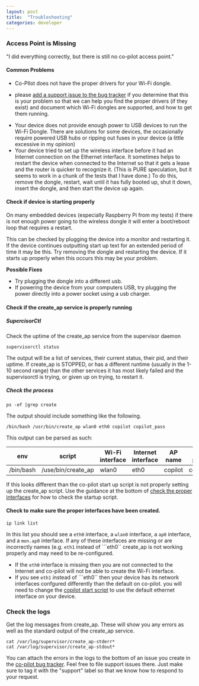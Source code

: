 ```yaml
---
layout: post
title:  "Troubleshooting"
categories: developer
---
```



### Access Point is Missing

"I did everything correctly, but there is still no co-pilot access point."

#### Common Problems

* Co-PIlot does not have the proper drivers for your Wi-Fi dongle.
- please [add a support issue to the bug tracker](https://github.com/OpenInternet/co-pilot/issues) if you determine that this is your problem so that we can help you find the proper drivers (if they exist) and document which Wi-Fi dongles are supported, and how to get them running.
* Your device does not provide enough power to USB devices to run the Wi-Fi Dongle.
There are solutions for some devices, the occasionally require powered USB hubs or ripping out fuses in your device (a little excessive in my opinion)
* Your device tried to set up the wireless interface before it had an Internet  connection on the Ethernet interface.
It sometimes helps to restart the device when connected to the Internet so that it gets a lease and the router is quicker to recognize it. (This is PURE speculation, but it seems to work in a chunk of the tests that I have done.) To do this, remove the dongle, restart, wait until it has fully booted up, shut it down, insert the dongle, and then start the device up again.


#### Check if device is starting properly

On many embedded devices (especially Raspberry Pi from my tests) if there is not enough power going to the wireless dongle it will enter a boot/reboot loop that requires a restart.

This can be checked by plugging the device into a monitor and restarting it. If the device continues outputting start up text for an extended period of time it may be this. Try removing the dongle and restarting the device. If it starts up properly when this occurs this may be your problem.

**Possible Fixes**

* Try plugging the dongle into a different usb.
* If powering the device from your computers USB, try plugging the power directly into a power socket using a usb charger.

#### Check if the create_ap service is properly running

##### SupercisorCtl
Check the uptime of the create_ap service from the supervisor daemon
```
supervisorctl status
```

The output will be a list of services, their current status, their pid, and their uptime. If create_ap is STOPPED, or has a different runtime (usually in the 1-10 second range) than the other services it has most likely failed and the supervisorctl is trying, or given up on trying, to restart it.

##### Check the process

```
ps -ef |grep create
```

The output should include something like the following.

```
/bin/bash /usr/bin/create_ap wlan0 eth0 copilot copilot_pass
```

This output can be parsed as such:

|env | script|Wi-Fi interface|Internet interface| AP name| AP password|
|---|---|---|---|---|---|
| /bin/bash | /use/bin/create_ap | wlan0 | eth0 | copilot | copilot_pass|


If this looks different than the co-pilot start up script is not properly setting up the create_ap script. Use the guidance at the bottom of [check the proper interfaces](#check-to-make-sure-the-proper-interfaces-have-been-created) for how to check the startup script.

#### Check to make sure the proper interfaces have been created.

```
ip link list
```

In this list you should see a ```eth0``` interface, a ```wlan0``` interface, a ```ap0``` interface, and a ```mon.ap0``` interface. If any of these interfaces are missing or are incorrectly names (e.g. ```eth1``` instead of ```eth0`` create_ap is not working properly and may need to be re-configured.

* If the ```eth0``` interface is missing then you are not connected to the Internet and co-pilot will not be able to create the Wi-Fi interface.
* If you see ```eth1``` instead of ```eth0`` then your device has its network interfaces confgured  differently than the default on co-pilot. you will need to change the [copilot start script](https://github.com/OpenInternet/co-pilot/blob/master/copilot/plugins/create_ap/start#L3) to use the default ethernet interface on your device.

### Check the logs
Get the log messages from create_ap. These will show you any errors as well as the standard output of the create_ap service.

```
cat /var/log/supervisor/create_ap-stderr*
cat /var/log/supervisor/create_ap-stdout*
```

You can attach the errors in the logs to the bottom of an issue you create in the [co-pilot bug tracker](https://github.com/OpenInternet/co-pilot/issues). Feel free to file support issues there. Just make sure to tag it with the "support" label so that we know how to respond to your request.

